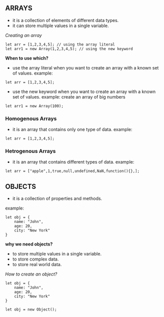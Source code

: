 
## ARRAYS

- it is a collection of elements of different data types.
- it can store multiple values in a single variable.

*Creating an array*

```
let arr = [1,2,3,4,5]; // using the array literal
let arr1 = new Array(1,2,3,4,5); // using the new keyword
```

**When to use which?**

- use the array literal when you want to create an array with a known set of values.
example:
```
let arr = [1,2,3,4,5];
```

- use the new keyword when you want to create an array with a known set of values.
example: 
create an array of big numbers
```
let arr1 = new Array(100);
```

### Homogenous Arrays

- it is an array that contains only one type of data.
example:
```
let arr = [1,2,3,4,5];
```

### Hetrogenous Arrays

- it is an array that contains different types of data.
example:
```
let arr = ["apple",1,true,null,undefined,NaN,function(){},];
```

## OBJECTS

- it is a collection of properties and methods.

example:
```
let obj = {
    name: "John",
    age: 20,
    city: "New York"
}
```

**why we need objects?**

- to store multiple values in a single variable.
- to store complex data.
- to store real world data.

*How to create an object?*

```
let obj = {
    name: "John",
    age: 20,
    city: "New York"
}
```

```
let obj = new Object();
```

